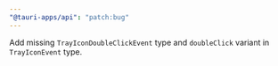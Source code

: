 ```yaml
---
"@tauri-apps/api": "patch:bug"
---
```


Add missing `TrayIconDoubleClickEvent` type and `doubleClick` variant in `TrayIconEvent` type.

